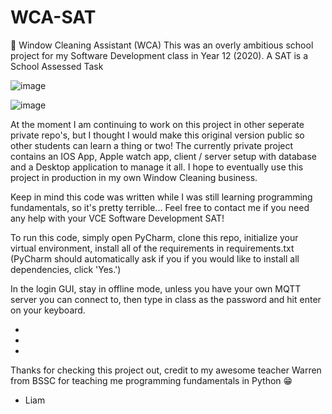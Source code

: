# WCA-SAT
🌊 Window Cleaning Assistant (WCA) This was an overly ambitious school project for my Software Development class in Year 12 (2020). A SAT is a School Assessed Task

![image](https://user-images.githubusercontent.com/51737378/122884453-875a0e00-d381-11eb-9ab1-05bd811b4654.png)

![image](https://user-images.githubusercontent.com/51737378/122885697-a86f2e80-d382-11eb-9781-ec23f19d1cc4.png)


At the moment I am continuing to work on this project in other seperate private repo's, but I thought I would make this original version public so other students can learn a thing or two! The currently private project contains an IOS App, Apple watch app, client / server setup with database and a Desktop application to manage it all. I hope to eventually use this project in production in my own Window Cleaning business.

Keep in mind this code was written while I was still learning programming fundamentals, so it's pretty terrible...
Feel free to contact me if you need any help with your VCE Software Development SAT!


To run this code, simply open PyCharm, clone this repo, initialize your virtual environment, install all of the requirements in requirements.txt (PyCharm should automatically ask if you if you would like to install all dependencies, click 'Yes.')

In the login GUI, stay in offline mode, unless you have your own MQTT server you can connect to, then type in class as the password and hit enter on your keyboard.

-
-
-

Thanks for checking this project out, credit to my awesome teacher Warren from BSSC for teaching me programming fundamentals in Python 😁
  - Liam

